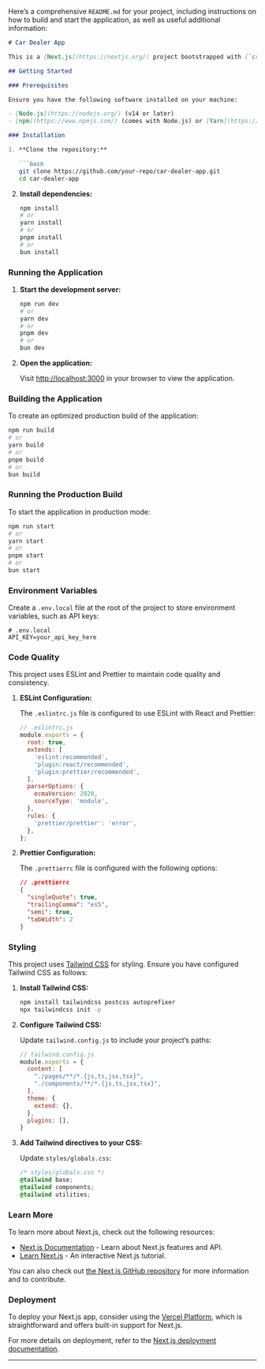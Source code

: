 Here’s a comprehensive `README.md` for your project, including instructions on how to build and start the application, as well as useful additional information:

```markdown
# Car Dealer App

This is a [Next.js](https://nextjs.org/) project bootstrapped with [`create-next-app`](https://github.com/vercel/next.js/tree/canary/packages/create-next-app). It allows users to filter vehicles by type and model year and view the results on a separate page.

## Getting Started

### Prerequisites

Ensure you have the following software installed on your machine:

- [Node.js](https://nodejs.org/) (v14 or later)
- [npm](https://www.npmjs.com/) (comes with Node.js) or [Yarn](https://classic.yarnpkg.com/) or [pnpm](https://pnpm.io/) or [bun](https://bun.sh/)

### Installation

1. **Clone the repository:**

   ```bash
   git clone https://github.com/your-repo/car-dealer-app.git
   cd car-dealer-app
   ```

2. **Install dependencies:**

   ```bash
   npm install
   # or
   yarn install
   # or
   pnpm install
   # or
   bun install
   ```

### Running the Application

1. **Start the development server:**

   ```bash
   npm run dev
   # or
   yarn dev
   # or
   pnpm dev
   # or
   bun dev
   ```

2. **Open the application:**

   Visit [http://localhost:3000](http://localhost:3000) in your browser to view the application.

### Building the Application

To create an optimized production build of the application:

```bash
npm run build
# or
yarn build
# or
pnpm build
# or
bun build
```

### Running the Production Build

To start the application in production mode:

```bash
npm run start
# or
yarn start
# or
pnpm start
# or
bun start
```

### Environment Variables

Create a `.env.local` file at the root of the project to store environment variables, such as API keys:

```env
# .env.local
API_KEY=your_api_key_here
```

### Code Quality

This project uses ESLint and Prettier to maintain code quality and consistency.

1. **ESLint Configuration:**

   The `.eslintrc.js` file is configured to use ESLint with React and Prettier:

   ```js
   // .eslintrc.js
   module.exports = {
     root: true,
     extends: [
       'eslint:recommended',
       'plugin:react/recommended',
       'plugin:prettier/recommended',
     ],
     parserOptions: {
       ecmaVersion: 2020,
       sourceType: 'module',
     },
     rules: {
       'prettier/prettier': 'error',
     },
   };
   ```

2. **Prettier Configuration:**

   The `.prettierrc` file is configured with the following options:

   ```json
   // .prettierrc
   {
     "singleQuote": true,
     "trailingComma": "es5",
     "semi": true,
     "tabWidth": 2
   }
   ```

### Styling

This project uses [Tailwind CSS](https://tailwindcss.com/) for styling. Ensure you have configured Tailwind CSS as follows:

1. **Install Tailwind CSS:**

   ```bash
   npm install tailwindcss postcss autoprefixer
   npx tailwindcss init -p
   ```

2. **Configure Tailwind CSS:**

   Update `tailwind.config.js` to include your project’s paths:

   ```js
   // tailwind.config.js
   module.exports = {
     content: [
       "./pages/**/*.{js,ts,jsx,tsx}",
       "./components/**/*.{js,ts,jsx,tsx}",
     ],
     theme: {
       extend: {},
     },
     plugins: [],
   }
   ```

3. **Add Tailwind directives to your CSS:**

   Update `styles/globals.css`:

   ```css
   /* styles/globals.css */
   @tailwind base;
   @tailwind components;
   @tailwind utilities;
   ```

### Learn More

To learn more about Next.js, check out the following resources:

- [Next.js Documentation](https://nextjs.org/docs) - Learn about Next.js features and API.
- [Learn Next.js](https://nextjs.org/learn) - An interactive Next.js tutorial.

You can also check out [the Next.js GitHub repository](https://github.com/vercel/next.js/) for more information and to contribute.

### Deployment

To deploy your Next.js app, consider using the [Vercel Platform](https://vercel.com/new?utm_medium=default-template&filter=next.js&utm_source=create-next-app&utm_campaign=create-next-app-readme), which is straightforward and offers built-in support for Next.js.

For more details on deployment, refer to the [Next.js deployment documentation](https://nextjs.org/docs/deployment).

---
